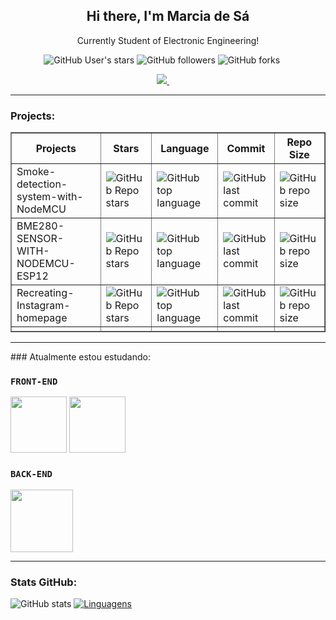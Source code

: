 
<p align="center">
 <h2 align="center">Hi there, I'm Marcia de Sá</h2>
  <p align="center">Currently Student of Electronic Engineering!</p>
</p>


<p align='center'>
  <img alt="GitHub User's stars" src="https://img.shields.io/github/stars/mdsds-elt?style=social"> 
  <img alt="GitHub followers" src="https://img.shields.io/github/followers/mdsds-elt?style=social">
 <img alt="GitHub forks" src="https://img.shields.io/github/forks/mdsds-elt/mdsds-elt?style=social">
</a>&nbsp;&nbsp;&nbsp;&nbsp;

  <p align='center'>
  <a href="https://www.linkedin.com/in/mdsds/"><img src="https://img.shields.io/badge/linkedin-%230077B5.svg?&style=for-the-badge&logo=linkedin&logoColor=white" />
   </a>&nbsp;&nbsp;&nbsp;&nbsp;
 <hr>
 
  ### Projects:
  
<table border="1">
   <thead>
   <tr>
       <th> Projects  </th>
       <th>  Stars </th>
       <th> Language </th>
        <th>Commit</th>  
        <th>Repo Size</th>
   </tr>
   </thead>
 
   <tbody>
   <tr>
       <td>Smoke-detection-system-with-NodeMCU</td>
       <td> <img alt="GitHub Repo stars" src="https://img.shields.io/github/stars/mdsds-elt/Smoke-detection-system-with-NodeMCU?style=social"> </td>
       <td><img alt="GitHub top language" src="https://img.shields.io/github/languages/top/mdsds-elt/Smoke-detection-system-with-NodeMCU"> </td>
        <td><img alt="GitHub last commit" src="https://img.shields.io/github/last-commit/mdsds-elt/Smoke-detection-system-with-NodeMCU"> </td>
        <td> <img alt="GitHub repo size" src="https://img.shields.io/github/repo-size/mdsds-elt/Smoke-detection-system-with-NodeMCU"> </td>
   </tr>
    
   <tr>
       <td> BME280-SENSOR-WITH-NODEMCU-ESP12  </td>
       <td>  <img alt="GitHub Repo stars" src="https://img.shields.io/github/stars/mdsds-elt/BME280-SENSOR-WITH-NODEMCU-ESP12?style=social">  </td> 
       <td> <img alt="GitHub top language" src="https://img.shields.io/github/languages/top/mdsds-elt/BME280-SENSOR-WITH-NODEMCU-ESP12"> </td>
        <td> <img alt="GitHub last commit" src="https://img.shields.io/github/last-commit/mdsds-elt/BME280-SENSOR-WITH-NODEMCU-ESP12"> </td>
       <td> <img alt="GitHub repo size" src="https://img.shields.io/github/repo-size/mdsds-elt/BME280-SENSOR-WITH-NODEMCU-ESP12"> </td>
     
   </tr> 
    
   </tbody>
 
   <tr>
       <td>  Recreating-Instagram-homepage </td>
           <td>  <img alt="GitHub Repo stars" src="https://img.shields.io/github/stars/mdsds-elt/Recreating-Instagram-homepage?style=social">  </td> 
       <td> <img alt="GitHub top language" src="https://img.shields.io/github/languages/top/mdsds-elt/Recreating-Instagram-homepage"> </td>
        <td> <img alt="GitHub last commit" src="https://img.shields.io/github/last-commit/mdsds-elt/Recreating-Instagram-homepage"> </td>
       <td> <img alt="GitHub repo size" src="https://img.shields.io/github/repo-size/mdsds-elt/Recreating-Instagram-homepage"> </td>
   </tr>
    
   <tr>
   
   </tr> 
    
   </tbody>
 
 
   <tfoot>
       <td> </td>
       <td>  </td>
       <td>  </td>
       <td>   </td>
       <td>  </td>
     
   </tfoot>
</table>


 <hr>
 ### Atualmente estou estudando:
 
 ### `FRONT-END` 

 <img src="https://user-images.githubusercontent.com/81829451/130018716-120a92b7-3502-4525-9f08-fba8bbbf0d97.png" width="90" height="90"> <img src="https://user-images.githubusercontent.com/81829451/130375168-809a4404-7b9c-4833-b21c-8779b73ee687.png" width="90" height="90"> 



### `BACK-END`

<img src="https://user-images.githubusercontent.com/81829451/130018591-40c76b59-e920-4d57-85dc-6e369f22becd.png" width="100" height="100"> 
<hr>


### Stats GitHub:

![GitHub stats](https://github-readme-stats.vercel.app/api/?username=mdsds-elt&show_icons=true&title_color=fff&icon_color=79ff97&text_color=9f9f9f&bg_color=151515)
[![Linguagens](https://github-readme-stats.vercel.app/api/top-langs/?username=mdsds-elt&layout=compact&title_color=fff&icon_color=79ff97&text_color=9f9f9f&bg_color=151515)](https://github.com/mdsds-elt)




